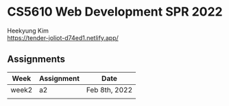 # CS5610 Web Development SPR 2022

Heekyung Kim  
https://tender-joliot-d74ed1.netlify.app/

## Assignments
| Week | Assignment  | Date  |   
|---|---|---|
| week2  | a2  | Feb 8th, 2022  |    
|   |   |   |    

